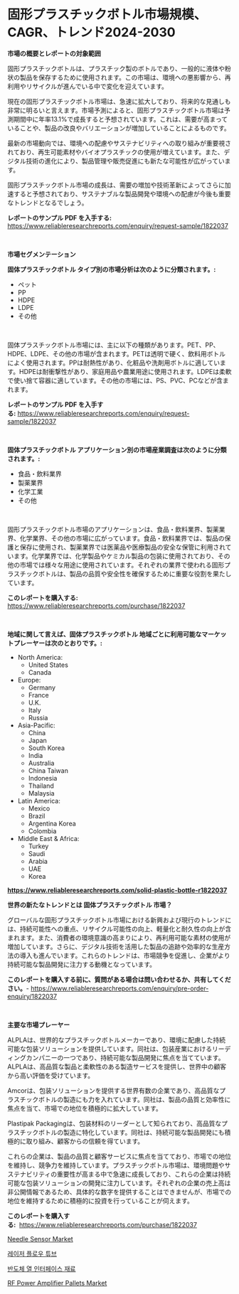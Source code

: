 <p><h1>固形プラスチックボトル市場規模、CAGR、トレンド2024-2030</h1></p><p><strong>市場の概要とレポートの対象範囲</strong></p>
<p><p>固形プラスチックボトルは、プラスチック製のボトルであり、一般的に液体や粉状の製品を保存するために使用されます。この市場は、環境への悪影響から、再利用やリサイクルが進んでいる中で変化を迎えています。</p><p>現在の固形プラスチックボトル市場は、急速に拡大しており、将来的な見通しも非常に明るいと言えます。市場予測によると、固形プラスチックボトル市場は予測期間中に年率13.1%で成長すると予想されています。これは、需要が高まっていることや、製品の改良やバリエーションが増加していることによるものです。</p><p>最新の市場動向では、環境への配慮やサステナビリティへの取り組みが重要視されており、再生可能素材やバイオプラスチックの使用が増えています。また、デジタル技術の進化により、製品管理や販売促進にも新たな可能性が広がっています。</p><p>固形プラスチックボトル市場の成長は、需要の増加や技術革新によってさらに加速すると予想されており、サステナブルな製品開発や環境への配慮が今後も重要なトレンドとなるでしょう。</p></p>
<p><strong>レポートのサンプル PDF を入手する:</strong> <a href="https://www.reliableresearchreports.com/enquiry/request-sample/1822037">https://www.reliableresearchreports.com/enquiry/request-sample/1822037</a></p>
<p>&nbsp;</p>
<p><strong>市場セグメンテーション</strong></p>
<p><strong>固体プラスチックボトル タイプ別の市場分析は次のように分類されます。:</strong></p>
<p><ul><li>ペット</li><li>PP</li><li>HDPE</li><li>LDPE</li><li>その他</li></ul></p>
<p>&nbsp;</p>
<p><p>固体プラスチックボトル市場には、主に以下の種類があります。PET、PP、HDPE、LDPE、その他の市場が含まれます。PETは透明で硬く、飲料用ボトルによく使用されます。PPは耐熱性があり、化粧品や洗剤用ボトルに適しています。HDPEは耐衝撃性があり、家庭用品や農業用途に使用されます。LDPEは柔軟で使い捨て容器に適しています。その他の市場には、PS、PVC、PCなどが含まれます。</p></p>
<p><strong>レポートのサンプル PDF を入手する:</strong>&nbsp;<a href="https://www.reliableresearchreports.com/enquiry/request-sample/1822037">https://www.reliableresearchreports.com/enquiry/request-sample/1822037</a></p>
<p>&nbsp;</p>
<p><strong> 固体プラスチックボトル アプリケーション別の市場産業調査は次のように分類されます。:</strong></p>
<p><ul><li>食品・飲料業界</li><li>製薬業界</li><li>化学工業</li><li>その他</li></ul></p>
<p>&nbsp;</p>
<p><p>固形プラスチックボトル市場のアプリケーションは、食品・飲料業界、製薬業界、化学業界、その他の市場に広がっています。食品・飲料業界では、製品の保護と保存に使用され、製薬業界では医薬品や医療製品の安全な保管に利用されています。化学業界では、化学製品やケミカル製品の包装に使用されており、その他の市場では様々な用途に使用されています。それぞれの業界で使われる固形プラスチックボトルは、製品の品質や安全性を確保するために重要な役割を果たしています。</p></p>
<p><strong>このレポートを購入する:</strong>&nbsp; <a href="https://www.reliableresearchreports.com/purchase/1822037">https://www.reliableresearchreports.com/purchase/1822037</a></p>
<p>&nbsp;</p>
<p><strong>地域に関して言えば、固体プラスチックボトル 地域ごとに利用可能なマーケットプレーヤーは次のとおりです。:</strong></p>
<p><ul>
    <li>
        North America:
        <ul>
            <li>United States</li>
            <li>Canada</li>
        </ul>
    </li>
    <li>
        Europe:
        <ul>
            <li>Germany</li>
            <li>France</li>
            <li>U.K.</li>
            <li>Italy</li>
            <li>Russia</li>
        </ul>
    </li>
    <li>
        Asia-Pacific:
        <ul>
            <li>China</li>
            <li>Japan</li>
            <li>South Korea</li>
            <li>India</li>
            <li>Australia</li>
            <li>China Taiwan</li>
            <li>Indonesia</li>
            <li>Thailand</li>
            <li>Malaysia</li>
        </ul>
    </li>
    <li>
        Latin America:
        <ul>
            <li>Mexico</li>
            <li>Brazil</li>
            <li>Argentina Korea</li>
            <li>Colombia</li>
        </ul>
    </li>
    <li>
        Middle East & Africa:
        <ul>
            <li>Turkey</li>
            <li>Saudi</li>
            <li>Arabia</li>
            <li>UAE</li>
            <li>Korea</li>
        </ul>
    </li>
    </ul></p>
<p><strong><a href="https://www.reliableresearchreports.com/solid-plastic-bottle-r1822037">https://www.reliableresearchreports.com/solid-plastic-bottle-r1822037</a></strong>&nbsp;</p>
<p><strong>世界の新たなトレンドとは 固体プラスチックボトル 市場？</strong></p>
<p><p>グローバルな固形プラスチックボトル市場における新興および現行のトレンドには、持続可能性への重点、リサイクル可能性の向上、軽量化と耐久性の向上が含まれます。また、消費者の環境意識の高まりにより、再利用可能な素材の使用が増加しています。さらに、デジタル技術を活用した製品の追跡や効率的な生産方法の導入も進んでいます。これらのトレンドは、市場競争を促進し、企業がより持続可能な製品開発に注力する動機となっています。</p></p>
<p><strong>このレポートを購入する前に、質問がある場合は問い合わせるか、共有してください。</strong>- <a href="https://www.reliableresearchreports.com/enquiry/pre-order-enquiry/1822037">https://www.reliableresearchreports.com/enquiry/pre-order-enquiry/1822037</a></p>
<p>&nbsp;</p>
<p><strong>主要な市場プレーヤー</strong></p>
<p><p>ALPLAは、世界的なプラスチックボトルメーカーであり、環境に配慮した持続可能な包装ソリューションを提供しています。同社は、包装産業におけるリーディングカンパニーの一つであり、持続可能な製品開発に焦点を当てています。ALPLAは、高品質な製品と柔軟性のある製造サービスを提供し、世界中の顧客から高い評価を受けています。</p><p>Amcorは、包装ソリューションを提供する世界有数の企業であり、高品質なプラスチックボトルの製造にも力を入れています。同社は、製品の品質と効率性に焦点を当て、市場での地位を積極的に拡大しています。</p><p>Plastipak Packagingは、包装材料のリーダーとして知られており、高品質なプラスチックボトルの製造に特化しています。同社は、持続可能な製品開発にも積極的に取り組み、顧客からの信頼を得ています。</p><p>これらの企業は、製品の品質と顧客サービスに焦点を当てており、市場での地位を維持し、競争力を維持しています。プラスチックボトル市場は、環境問題やサステナビリティの重要性が高まる中で急速に成長しており、これらの企業は持続可能な包装ソリューションの開発に注力しています。それぞれの企業の売上高は非公開情報であるため、具体的な数字を提供することはできませんが、市場での地位を維持するために積極的に投資を行っていることが伺えます。</p></p>
<p><strong>このレポートを購入する:</strong>&nbsp;&nbsp;<a href="https://www.reliableresearchreports.com/purchase/1822037">https://www.reliableresearchreports.com/purchase/1822037</a></p>
<p><p><a href="https://issuu.com/reportprime-2/docs/needle-sensor-market-size-2030.pptx">Needle Sensor Market</a></p><p><a href="https://github.com/rifqimuhammad018/Market-Research-Report-List-1/blob/main/513161492048.md">레이저 플로우 튜브</a></p><p><a href="https://github.com/courtney23pratt/Market-Research-Report-List-1/blob/main/290420892049.md">반도체 열 인터페이스 재료</a></p><p><a href="https://issuu.com/reportprime-2/docs/rf-power-amplifier-pallets-market-size-2030.pptx">RF Power Amplifier Pallets Market</a></p></p>